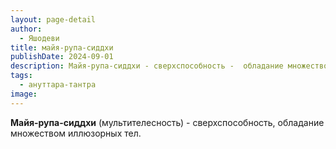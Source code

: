```yaml
---
layout: page-detail
author:
  - Яшодеви
title: майя-рупа-сиддхи
publishDate: 2024-09-01
description: Майя-рупа-сиддхи - сверхспособность -  обладание множеством иллюзорных тел (мультителесность).
tags:
  - ануттара-тантра
image:
---
```

**Майя-рупа-сиддхи** (мультителесность) - сверхспособность, обладание множеством иллюзорных тел.

